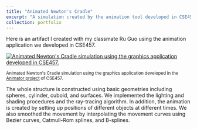 ```yaml
---
title: "Animated Newton's Cradle"
excerpt: "A simulation created by the animation tool developed in CSE457. <br/><img src='/images/portfolio/Newtons_cradle.JPG'>"
collection: portfolio
---
```


Here is an artifact I created with my classmate Ru Guo using the animation application we developed in CSE457.

[![Animated Newton's Cradle simulation using the graphics application developed in CSE457.](https://res.cloudinary.com/marcomontalbano/image/upload/v1627268862/video_to_markdown/images/youtube--iklv-OFxWm8-c05b58ac6eb4c4700831b2b3070cd403.jpg)](https://www.youtube.com/watch?v=iklv-OFxWm8&ab_channel=WenqingLan "Animated Newton's Cradle simulation using the graphics application developed in CSE457.")

<sup>Animated Newton's Cradle simulation using the graphics application developed in the [Animator project](https://courses.cs.washington.edu/courses/cse457/20sp/src/animator/animator.php) of CSE457.</sup>

The whole structure is constructed using basic geometries including spheres, cylinder, cuboid, and surfaces. We implemented the lighting and shading procedures and the ray-tracing algorithm. In addition, the animation is created by setting up positions of different objects at different times. We also smoothed the movement by interpolating the movement curves using Bezier curves, Catmull-Rom splines, and B-splines.
